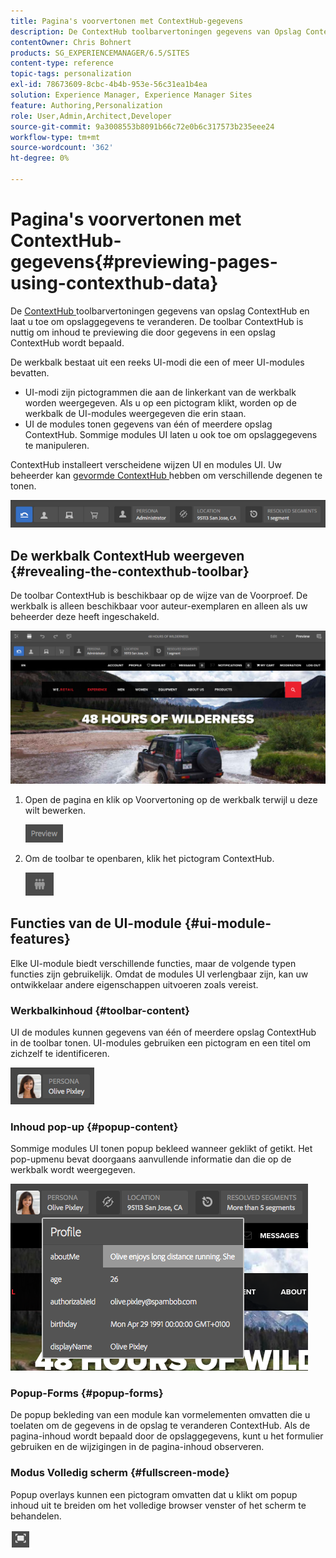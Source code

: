 ```yaml
---
title: Pagina's voorvertonen met ContextHub-gegevens
description: De ContextHub toolbarvertoningen gegevens van Opslag ContextHub en laat u toe om opslaggegevens te veranderen en is nuttig om inhoud te previewing
contentOwner: Chris Bohnert
products: SG_EXPERIENCEMANAGER/6.5/SITES
content-type: reference
topic-tags: personalization
exl-id: 78673609-8cbc-4b4b-953e-56c31ea1b4ea
solution: Experience Manager, Experience Manager Sites
feature: Authoring,Personalization
role: User,Admin,Architect,Developer
source-git-commit: 9a3008553b8091b66c72e0b6c317573b235eee24
workflow-type: tm+mt
source-wordcount: '362'
ht-degree: 0%

---
```


# Pagina&#39;s voorvertonen met ContextHub-gegevens{#previewing-pages-using-contexthub-data}

De [ ContextHub ](/help/sites-developing/contexthub.md) toolbarvertoningen gegevens van opslag ContextHub en laat u toe om opslaggegevens te veranderen. De toolbar ContextHub is nuttig om inhoud te previewing die door gegevens in een opslag ContextHub wordt bepaald.

De werkbalk bestaat uit een reeks UI-modi die een of meer UI-modules bevatten.

* UI-modi zijn pictogrammen die aan de linkerkant van de werkbalk worden weergegeven. Als u op een pictogram klikt, worden op de werkbalk de UI-modules weergegeven die erin staan.
* UI de modules tonen gegevens van één of meerdere opslag ContextHub. Sommige modules UI laten u ook toe om opslaggegevens te manipuleren.

ContextHub installeert verscheidene wijzen UI en modules UI. Uw beheerder kan [ gevormde ContextHub ](/help/sites-developing/ch-configuring.md) hebben om verschillende degenen te tonen.

![ screen_shot_2018-03-23at093446 ](assets/screen_shot_2018-03-23at093446.png)

## De werkbalk ContextHub weergeven {#revealing-the-contexthub-toolbar}

De toolbar ContextHub is beschikbaar op de wijze van de Voorproef. De werkbalk is alleen beschikbaar voor auteur-exemplaren en alleen als uw beheerder deze heeft ingeschakeld.

![ screen_shot_2018-03-23at093730 ](assets/screen_shot_2018-03-23at093730.png)

1. Open de pagina en klik op Voorvertoning op de werkbalk terwijl u deze wilt bewerken.

   ![ chlimage_1-219 ](assets/chlimage_1-219.png)

1. Om de toolbar te openbaren, klik het pictogram ContextHub.

   ![ de Hub van de Context ](do-not-localize/screen_shot_2018-03-23at093621.png)

## Functies van de UI-module {#ui-module-features}

Elke UI-module biedt verschillende functies, maar de volgende typen functies zijn gebruikelijk. Omdat de modules UI verlengbaar zijn, kan uw ontwikkelaar andere eigenschappen uitvoeren zoals vereist.

### Werkbalkinhoud {#toolbar-content}

UI de modules kunnen gegevens van één of meerdere opslag ContextHub in de toolbar tonen. UI-modules gebruiken een pictogram en een titel om zichzelf te identificeren.

![ screen_shot_2018-03-23at093936 ](assets/screen_shot_2018-03-23at093936.png)

### Inhoud pop-up {#popup-content}

Sommige modules UI tonen popup bekleed wanneer geklikt of getikt. Het pop-upmenu bevat doorgaans aanvullende informatie dan die op de werkbalk wordt weergegeven.

![ screen_shot_2018-03-23at094003 ](assets/screen_shot_2018-03-23at094003.png)

### Popup-Forms {#popup-forms}

De popup bekleding van een module kan vormelementen omvatten die u toelaten om de gegevens in de opslag te veranderen ContextHub. Als de pagina-inhoud wordt bepaald door de opslaggegevens, kunt u het formulier gebruiken en de wijzigingen in de pagina-inhoud observeren.

### Modus Volledig scherm {#fullscreen-mode}

Popup overlays kunnen een pictogram omvatten dat u klikt om popup inhoud uit te breiden om het volledige browser venster of het scherm te behandelen.

![ Volledig scherm ](do-not-localize/chlimage_1-18.png)
